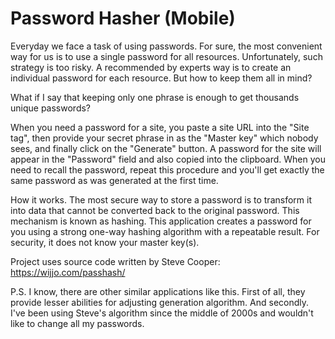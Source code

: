 # Password Hasher (Mobile)

Everyday we face a task of using passwords. For sure, the most convenient way for us is to use a single password for all resources. Unfortunately, such strategy is too risky. A recommended by experts way is to create an individual password for each resource. But how to keep them all in mind?

What if I say that keeping only one phrase is enough to get thousands unique passwords?

When you need a password for a site, you paste a site URL into the "Site tag", then provide your secret phrase in as the "Master key" which nobody sees, and finally click on the "Generate" button. A password for the site will appear in the "Password" field and also copied into the clipboard. When you need to recall the password, repeat this procedure and you'll get exactly the same password as was generated at the first time.

How it works.
The most secure way to store a password is to transform it into data that cannot be converted back to the original password. This mechanism is known as hashing. This application creates a password for you using a strong one-way hashing algorithm with a repeatable result. For security, it does not know your master key(s).

Project uses source code written by Steve Cooper: https://wijjo.com/passhash/

P.S. I know, there are other similar applications like this. First of all, they provide lesser abilities for adjusting generation algorithm. And secondly. I've been using Steve's algorithm since the middle of 2000s and wouldn't like to change all my passwords.